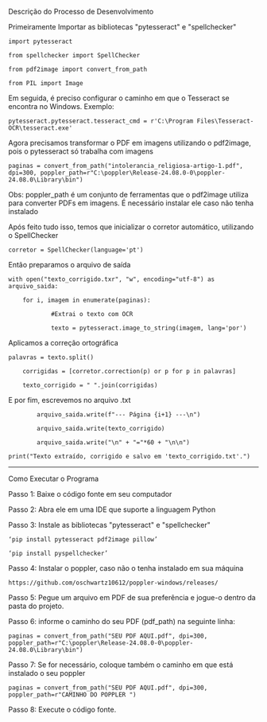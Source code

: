 Descrição do Processo de Desenvolvimento

Primeiramente Importar as bibliotecas "pytesseract" e "spellchecker"

	import pytesseract

	from spellchecker import SpellChecker

	from pdf2image import convert_from_path

	from PIL import Image

Em seguida, é preciso configurar o caminho em que o Tesseract se encontra no Windows.
Exemplo:

  	pytesseract.pytesseract.tesseract_cmd = r'C:\Program Files\Tesseract-OCR\tesseract.exe'

Agora precisamos transformar o PDF em imagens utilizando o pdf2image, pois o pytesseract só trabalha com imagens

	paginas = convert_from_path("intolerancia_religiosa-artigo-1.pdf", dpi=300, poppler_path=r"C:\poppler\Release-24.08.0-0\poppler-24.08.0\Library\bin")
 
Obs: poppler_path é um conjunto de ferramentas que o pdf2image utiliza para converter PDFs em imagens. É necessário instalar ele caso não tenha instalado


Após feito tudo isso, temos que inicializar o corretor automático, utilizando o SpellChecker

	corretor = SpellChecker(language='pt')
 
Então preparamos o arquivo de saída

	with open("texto_corrigido.txr", "w", encoding="utf-8") as arquivo_saida:
 
   		for i, imagem in enumerate(paginas):
     
        		#Extrai o texto com OCR
	  
        		texto = pytesseract.image_to_string(imagem, lang='por')

Aplicamos a correção ortográfica

	palavras = texto.split()

        corrigidas = [corretor.correction(p) or p for p in palavras]
	
        texto_corrigido = " ".join(corrigidas)

E por fim, escrevemos no arquivo .txt

        	arquivo_saida.write(f"--- Página {i+1} ---\n")
	
        	arquivo_saida.write(texto_corrigido)
	
        	arquivo_saida.write("\n" + "="*60 + "\n\n")
	
	print("Texto extraído, corrigido e salvo em 'texto_corrigido.txt'.")
 --------------------------------------------------------------------------------------------------------------------------------------------------------------------------------------------------------------------------

Como Executar o Programa

Passo 1: Baixe o código fonte em seu computador

Passo 2: Abra ele em uma IDE que suporte a linguagem Python

Passo 3: Instale as bibliotecas "pytesseract" e "spellchecker"

	‘pip install pytesseract pdf2image pillow’

	‘pip install pyspellchecker’

Passo 4: Instalar o poppler, caso não o tenha instalado em sua máquina

	https://github.com/oschwartz10612/poppler-windows/releases/

Passo 5: Pegue um arquivo em PDF de sua preferência e jogue-o dentro da pasta do projeto.

Passo 6: informe o caminho do seu PDF (pdf_path) na seguinte linha:

	paginas = convert_from_path("SEU PDF AQUI.pdf", dpi=300, poppler_path=r"C:\poppler\Release-24.08.0-0\poppler-24.08.0\Library\bin")
 
Passo 7: Se for necessário, coloque também o caminho em que está instalado o seu poppler

	paginas = convert_from_path("SEU PDF AQUI.pdf", dpi=300, poppler_path=r"CAMINHO DO POPPLER ")
 
Passo 8: Execute o código fonte.
